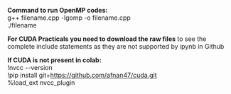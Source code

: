 **Command to run OpenMP codes:**                
g++ filename.cpp -lgomp -o filename.cpp         
./filename    

**For CUDA Practicals you need to download the raw files** to see the complete include statements as they are not supported by ipynb in Github

**If CUDA is not present in colab:**               
!nvcc --version              
!pip install git+https://github.com/afnan47/cuda.git         
%load_ext nvcc_plugin      
